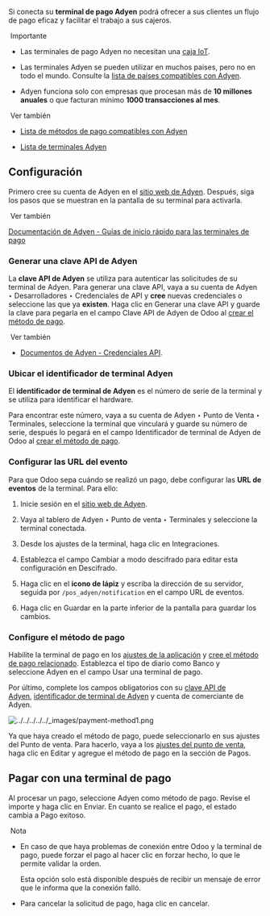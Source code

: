 Si conecta su **terminal de pago Adyen** podrá ofrecer a sus clientes un flujo de pago eficaz y facilitar el trabajo a sus cajeros.

 Importante

- Las terminales de pago Adyen no necesitan una [caja IoT](https://www.odoo.com/documentation/17.0/es/applications/general/iot.html).
    
- Las terminales Adyen se pueden utilizar en muchos países, pero no en todo el mundo. Consulte la [lista de países compatibles con Adyen](https://docs.adyen.com/point-of-sale/what-we-support/supported-languages/).
    
- Adyen funciona solo con empresas que procesan más de **10 millones anuales** o que facturan mínimo **1000 transacciones al mes**.
    

 Ver también

- [Lista de métodos de pago compatibles con Adyen](https://docs.adyen.com/point-of-sale/what-we-support/payment-methods/)
    
- [Lista de terminales Adyen](https://docs.adyen.com/point-of-sale/what-we-support/select-your-terminals/)
    

## Configuración[](https://www.odoo.com/documentation/17.0/es/applications/sales/point_of_sale/payment_methods/terminals/adyen.html#configuration "Enlazar permanentemente con este título")

Primero cree su cuenta de Adyen en el [sitio web de Adyen](https://www.adyen.com/). Después, siga los pasos que se muestran en la pantalla de su terminal para activarla.

 Ver también

[Documentación de Adyen - Guías de inicio rápido para las terminales de pago](https://docs.adyen.com/point-of-sale/user-manuals)

### Generar una clave API de Adyen[](https://www.odoo.com/documentation/17.0/es/applications/sales/point_of_sale/payment_methods/terminals/adyen.html#generate-an-adyen-api-key "Enlazar permanentemente con este título")

La **clave API de Adyen** se utiliza para autenticar las solicitudes de su terminal de Adyen. Para generar una clave API, vaya a su cuenta de Adyen ‣ Desarrolladores ‣ Credenciales de API y **cree** nuevas credenciales o seleccione las que ya **existen**. Haga clic en Generar una clave API y guarde la clave para pegarla en el campo Clave API de Adyen de Odoo al [crear el método de pago](https://www.odoo.com/documentation/17.0/es/applications/sales/point_of_sale/payment_methods/terminals/adyen.html#adyen-method-creation).

 Ver también

- [Documentos de Adyen - Credenciales API](https://docs.adyen.com/development-resources/api-credentials#generate-api-key).
    

### Ubicar el identificador de terminal Adyen[](https://www.odoo.com/documentation/17.0/es/applications/sales/point_of_sale/payment_methods/terminals/adyen.html#locate-the-adyen-terminal-identifier "Enlazar permanentemente con este título")

El **identificador de terminal de Adyen** es el número de serie de la terminal y se utiliza para identificar el hardware.

Para encontrar este número, vaya a su cuenta de Adyen ‣ Punto de Venta ‣ Terminales, seleccione la terminal que vinculará y guarde su número de serie, después lo pegará en el campo Identificador de terminal de Adyen de Odoo al [crear el método de pago](https://www.odoo.com/documentation/17.0/es/applications/sales/point_of_sale/payment_methods/terminals/adyen.html#adyen-method-creation).

### Configurar las URL del evento[](https://www.odoo.com/documentation/17.0/es/applications/sales/point_of_sale/payment_methods/terminals/adyen.html#set-the-event-urls "Enlazar permanentemente con este título")

Para que Odoo sepa cuándo se realizó un pago, debe configurar las **URL de eventos** de la terminal. Para ello:

1. Inicie sesión en el [sitio web de Adyen](https://www.adyen.com/).
    
2. Vaya al tablero de Adyen ‣ Punto de venta ‣ Terminales y seleccione la terminal conectada.
    
3. Desde los ajustes de la terminal, haga clic en Integraciones.
    
4. Establezca el campo Cambiar a modo descifrado para editar esta configuración en Descifrado.
    
5. Haga clic en el **icono de lápiz** y escriba la dirección de su servidor, seguida por `/pos_adyen/notification` en el campo URL de eventos.
    
6. Haga clic en Guardar en la parte inferior de la pantalla para guardar los cambios.
    

### Configure el método de pago[](https://www.odoo.com/documentation/17.0/es/applications/sales/point_of_sale/payment_methods/terminals/adyen.html#configure-the-payment-method "Enlazar permanentemente con este título")

Habilite la terminal de pago en los [ajustes de la aplicación](https://www.odoo.com/documentation/17.0/es/applications/sales/point_of_sale/configuration.html#configuration-settings) y [cree el método de pago relacionado](https://www.odoo.com/documentation/17.0/es/applications/sales/point_of_sale/payment_methods.html). Establezca el tipo de diario como Banco y seleccione Adyen en el campo Usar una terminal de pago.

Por último, complete los campos obligatorios con su [clave API de Adyen](https://www.odoo.com/documentation/17.0/es/applications/sales/point_of_sale/payment_methods/terminals/adyen.html#adyen-api), [identificador de terminal de Adyen](https://www.odoo.com/documentation/17.0/es/applications/sales/point_of_sale/payment_methods/terminals/adyen.html#adyen-identifier) y cuenta de comerciante de Adyen.

![../../../../../_images/payment-method1.png](https://www.odoo.com/documentation/17.0/es/_images/payment-method1.png)

Ya que haya creado el método de pago, puede seleccionarlo en sus ajustes del Punto de venta. Para hacerlo, vaya a los [ajustes del punto de venta](https://www.odoo.com/documentation/17.0/es/applications/sales/point_of_sale/configuration.html#configuration-settings), haga clic en Editar y agregue el método de pago en la sección de Pagos.

## Pagar con una terminal de pago[](https://www.odoo.com/documentation/17.0/es/applications/sales/point_of_sale/payment_methods/terminals/adyen.html#pay-with-a-payment-terminal "Enlazar permanentemente con este título")

Al procesar un pago, seleccione Adyen como método de pago. Revise el importe y haga clic en Enviar. En cuanto se realice el pago, el estado cambia a Pago exitoso.

 Nota

- En caso de que haya problemas de conexión entre Odoo y la terminal de pago, puede forzar el pago al hacer clic en forzar hecho, lo que le permite validar la orden.
    
    Esta opción solo está disponible después de recibir un mensaje de error que le informa que la conexión falló.
    
- Para cancelar la solicitud de pago, haga clic en cancelar.